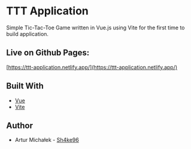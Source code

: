 # TTT Application

Simple Tic-Tac-Toe Game written in Vue.js using Vite for the first time to build application.

## Live on Github Pages:

[https://ttt-application.netlify.app/](https://ttt-application.netlify.app/)

## Built With

* [Vue](https://vuejs.org/)
* [Vite](https://vitejs.dev/)

## Author
* Artur Michałek - [Sh4ke96](https://github.com/Sh4ke96)
